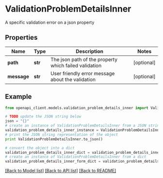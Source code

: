 # ValidationProblemDetailsInner

A specific validation error on a json property

## Properties
Name | Type | Description | Notes
------------ | ------------- | ------------- | -------------
**path** | **str** | The json path of the property which failed validation | [optional] 
**message** | **str** | User friendly error message about the validation | [optional] 

## Example

```python
from openapi_client.models.validation_problem_details_inner import ValidationProblemDetailsInner

# TODO update the JSON string below
json = "{}"
# create an instance of ValidationProblemDetailsInner from a JSON string
validation_problem_details_inner_instance = ValidationProblemDetailsInner.from_json(json)
# print the JSON string representation of the object
print ValidationProblemDetailsInner.to_json()

# convert the object into a dict
validation_problem_details_inner_dict = validation_problem_details_inner_instance.to_dict()
# create an instance of ValidationProblemDetailsInner from a dict
validation_problem_details_inner_form_dict = validation_problem_details_inner.from_dict(validation_problem_details_inner_dict)
```
[[Back to Model list]](../README.md#documentation-for-models) [[Back to API list]](../README.md#documentation-for-api-endpoints) [[Back to README]](../README.md)


